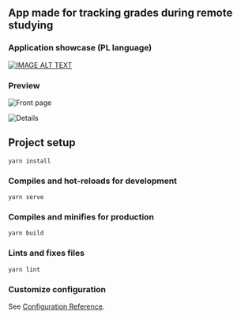 ## App made for tracking grades during remote studying

### Application showcase (PL language)

[![IMAGE ALT TEXT](https://img.youtube.com/vi/j0Vj_4fD8Kw/0.jpg)](https://www.youtube.com/watch?v=j0Vj_4fD8Kw&t=15s
 "App showcase")


### Preview

![Front page](https://i.imgur.com/rrH4C1W.png)

![Details](https://i.imgur.com/PkPlOrN.png)


## Project setup
```
yarn install
```

### Compiles and hot-reloads for development
```
yarn serve
```

### Compiles and minifies for production
```
yarn build
```

### Lints and fixes files
```
yarn lint
```

### Customize configuration
See [Configuration Reference](https://cli.vuejs.org/config/).
